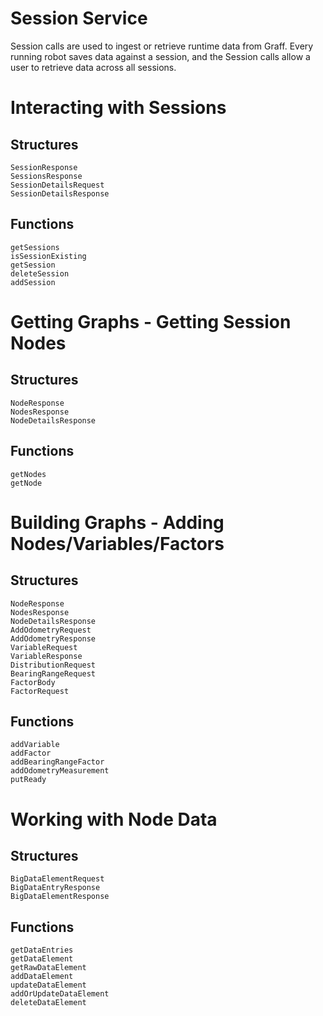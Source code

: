 # Session Service
Session calls are used to ingest or retrieve runtime data from Graff. Every running robot saves data against a session, and the Session calls allow a user to retrieve data across all sessions.

# Interacting with Sessions

## Structures
```@docs
SessionResponse
SessionsResponse
SessionDetailsRequest
SessionDetailsResponse
```

## Functions
```@docs
getSessions
isSessionExisting
getSession
deleteSession
addSession
```

# Getting Graphs - Getting Session Nodes

## Structures
```@docs
NodeResponse
NodesResponse
NodeDetailsResponse
```

## Functions
```@docs
getNodes
getNode
```

# Building Graphs - Adding Nodes/Variables/Factors

## Structures
```@docs
NodeResponse
NodesResponse
NodeDetailsResponse
AddOdometryRequest
AddOdometryResponse
VariableRequest
VariableResponse
DistributionRequest
BearingRangeRequest
FactorBody
FactorRequest
```

## Functions
```@docs
addVariable
addFactor
addBearingRangeFactor
addOdometryMeasurement
putReady
```

# Working with Node Data

## Structures
```@docs
BigDataElementRequest
BigDataEntryResponse
BigDataElementResponse
```

## Functions
```@docs
getDataEntries
getDataElement
getRawDataElement
addDataElement
updateDataElement
addOrUpdateDataElement
deleteDataElement
```
